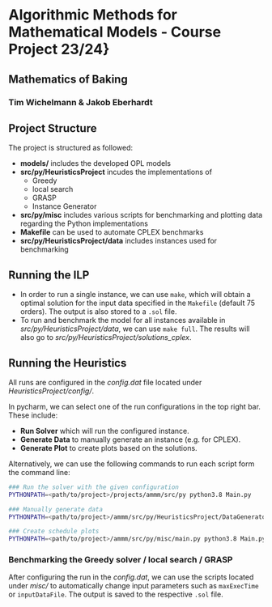# Algorithmic Methods for Mathematical Models - Course Project 23/24}
## Mathematics of Baking
### Tim Wichelmann & Jakob Eberhardt

## Project Structure
The project is structured as followed: 
- **models/** includes the developed OPL models
- **src/py/HeuristicsProject** incudes the implementations of
  - Greedy
  - local search
  - GRASP 
  - Instance Generator
- **src/py/misc** includes various scripts for benchmarking and plotting data regarding the Python implementations
- **Makefile** can be used to automate CPLEX benchmarks
- **src/py/HeuristicsProject/data** includes instances used for benchmarking

## Running the ILP
- In order to run a single instance, we can use `make`, which will obtain a optimal solution for the input data specified in the `Makefile` (default 75 orders). The output is also stored to a `.sol` file.
- To run and benchmark the model for all instances available in *src/py/HeuristicsProject/data*, we can use `make full`. The results will also go to *src/py/HeuristicsProject/solutions_cplex*.

## Running the Heuristics
All runs are configured in the *config.dat* file located under *HeuristicsProject/config/*.

In pycharm, we can select one of the run configurations in the top right bar. These include: 
- **Run Solver** which will run the configured instance.
- **Generate Data** to manually generate an instance (e.g. for CPLEX).
- **Generate Plot** to create plots based on the solutions. 

Alternatively, we can use the following commands to run each script form the command line:
```sh
### Run the solver with the given configuration
PYTHONPATH=<path/to/project>/projects/ammm/src/py python3.8 Main.py
```
```sh
### Manually generate data
PYTHONPATH=<path/to/project>/ammm/src/py/HeuristicsProject/DataGenerator/Main.py python3.8 Main.py
```
```sh
### Create schedule plots
PYTHONPATH=<path/to/project>/ammm/src/py/misc/main.py python3.8 Main.py
```
### Benchmarking the Greedy solver / local search / GRASP
After configuring the run in the *config.dat*, we can use the scripts located under *misc/* to automatically change input parameters such as `maxExecTime` or `inputDataFile`. The output is saved to the respective `.sol` file.


